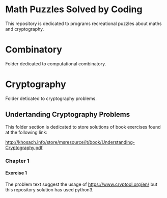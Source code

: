 # Math Puzzles Solved by Coding

This repository is dedicated to programs recreational puzzles about maths and cryptography.

# Combinatory

Folder dedicated to computational combinatory.


# Cryptography

Folder deticated to cryptography problems.

## Undertanding Cryptography Problems

This folder section is dedicated to store solutions of book exercises found at the following link:

http://khosach.info/store/msresource/it/book/Understanding-Cryptography.pdf

### Chapter 1

#### Exercise 1

The problem text suggest the usage of https://www.cryptool.org/en/ but this repository solution has used python3. 

